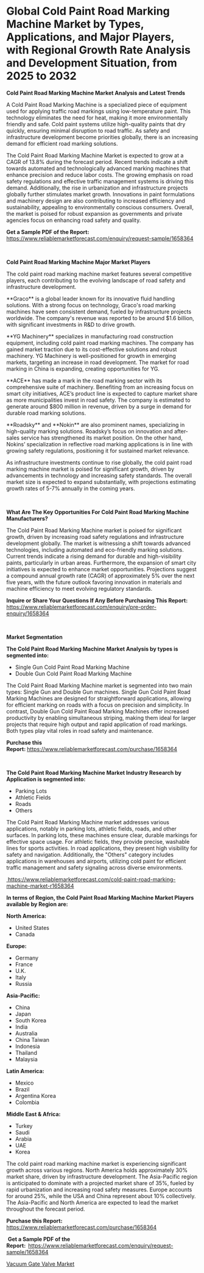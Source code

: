 <p><h1>Global Cold Paint Road Marking Machine Market by Types, Applications, and Major Players, with Regional Growth Rate Analysis and Development Situation, from 2025 to 2032</h1></p><p><strong>Cold Paint Road Marking Machine Market Analysis and Latest Trends</strong></p>
<p><p>A Cold Paint Road Marking Machine is a specialized piece of equipment used for applying traffic road markings using low-temperature paint. This technology eliminates the need for heat, making it more environmentally friendly and safe. Cold paint systems utilize high-quality paints that dry quickly, ensuring minimal disruption to road traffic. As safety and infrastructure development become priorities globally, there is an increasing demand for efficient road marking solutions.</p><p>The Cold Paint Road Marking Machine Market is expected to grow at a CAGR of 13.8% during the forecast period. Recent trends indicate a shift towards automated and technologically advanced marking machines that enhance precision and reduce labor costs. The growing emphasis on road safety regulations and effective traffic management systems is driving this demand. Additionally, the rise in urbanization and infrastructure projects globally further stimulates market growth. Innovations in paint formulations and machinery design are also contributing to increased efficiency and sustainability, appealing to environmentally conscious consumers. Overall, the market is poised for robust expansion as governments and private agencies focus on enhancing road safety and quality.</p></p>
<p><strong>Get a Sample PDF of the Report:&nbsp;</strong> <a href="https://www.reliablemarketforecast.com/enquiry/request-sample/1658364?utm_campaign=3528&utm_medium=2&utm_source=Github&utm_content=ia&utm_term=08042025&utm_id=cold-paint-road-marking-machine">https://www.reliablemarketforecast.com/enquiry/request-sample/1658364</a></p>
<p>&nbsp;</p>
<p><strong>Cold Paint Road Marking Machine Major Market Players</strong></p>
<p><p>The cold paint road marking machine market features several competitive players, each contributing to the evolving landscape of road safety and infrastructure development.</p><p>**Graco** is a global leader known for its innovative fluid handling solutions. With a strong focus on technology, Graco's road marking machines have seen consistent demand, fueled by infrastructure projects worldwide. The company's revenue was reported to be around $1.6 billion, with significant investments in R&D to drive growth.</p><p>**YG Machinery** specializes in manufacturing road construction equipment, including cold paint road marking machines. The company has gained market traction due to its cost-effective solutions and robust machinery. YG Machinery is well-positioned for growth in emerging markets, targeting an increase in road development. The market for road marking in China is expanding, creating opportunities for YG.</p><p>**ACE** has made a mark in the road marking sector with its comprehensive suite of machinery. Benefiting from an increasing focus on smart city initiatives, ACE’s product line is expected to capture market share as more municipalities invest in road safety. The company is estimated to generate around $800 million in revenue, driven by a surge in demand for durable road marking solutions.</p><p>**Roadsky** and **Nokin** are also prominent names, specializing in high-quality marking solutions. Roadsky’s focus on innovation and after-sales service has strengthened its market position. On the other hand, Nokins’ specialization in reflective road marking applications is in line with growing safety regulations, positioning it for sustained market relevance.</p><p>As infrastructure investments continue to rise globally, the cold paint road marking machine market is poised for significant growth, driven by advancements in technology and increasing safety standards. The overall market size is expected to expand substantially, with projections estimating growth rates of 5-7% annually in the coming years.</p></p>
<p>&nbsp;</p>
<p><strong>What Are The Key Opportunities For Cold Paint Road Marking Machine Manufacturers?</strong></p>
<p><p>The Cold Paint Road Marking Machine market is poised for significant growth, driven by increasing road safety regulations and infrastructure development globally. The market is witnessing a shift towards advanced technologies, including automated and eco-friendly marking solutions. Current trends indicate a rising demand for durable and high-visibility paints, particularly in urban areas. Furthermore, the expansion of smart city initiatives is expected to enhance market opportunities. Projections suggest a compound annual growth rate (CAGR) of approximately 5% over the next five years, with the future outlook favoring innovation in materials and machine efficiency to meet evolving regulatory standards.</p></p>
<p><strong>Inquire or Share Your Questions If Any Before Purchasing This Report:</strong> <a href="https://www.reliablemarketforecast.com/enquiry/pre-order-enquiry/1658364?utm_campaign=3528&utm_medium=2&utm_source=Github&utm_content=ia&utm_term=08042025&utm_id=cold-paint-road-marking-machine">https://www.reliablemarketforecast.com/enquiry/pre-order-enquiry/1658364</a></p>
<p>&nbsp;</p>
<p><strong>Market Segmentation</strong></p>
<p><strong>The Cold Paint Road Marking Machine Market Analysis by types is segmented into:</strong></p>
<p><ul><li>Single Gun Cold Paint Road Marking Machine</li><li>Double Gun Cold Paint Road Marking Machine</li></ul></p>
<p><p>The Cold Paint Road Marking Machine market is segmented into two main types: Single Gun and Double Gun machines. Single Gun Cold Paint Road Marking Machines are designed for straightforward applications, allowing for efficient marking on roads with a focus on precision and simplicity. In contrast, Double Gun Cold Paint Road Marking Machines offer increased productivity by enabling simultaneous striping, making them ideal for larger projects that require high output and rapid application of road markings. Both types play vital roles in road safety and maintenance.</p></p>
<p><strong>Purchase this Report:&nbsp;</strong><a href="https://www.reliablemarketforecast.com/purchase/1658364?utm_campaign=3528&utm_medium=2&utm_source=Github&utm_content=ia&utm_term=08042025&utm_id=cold-paint-road-marking-machine">https://www.reliablemarketforecast.com/purchase/1658364</a></p>
<p>&nbsp;</p>
<p><strong>The Cold Paint Road Marking Machine Market Industry Research by Application is segmented into:</strong></p>
<p><ul><li>Parking Lots</li><li>Athletic Fields</li><li>Roads</li><li>Others</li></ul></p>
<p><p>The Cold Paint Road Marking Machine market addresses various applications, notably in parking lots, athletic fields, roads, and other surfaces. In parking lots, these machines ensure clear, durable markings for effective space usage. For athletic fields, they provide precise, washable lines for sports activities. In road applications, they present high visibility for safety and navigation. Additionally, the "Others" category includes applications in warehouses and airports, utilizing cold paint for efficient traffic management and safety signaling across diverse environments.</p></p>
<p><a href="https://www.reliablemarketforecast.com/cold-paint-road-marking-machine-market-r1658364?utm_campaign=3528&utm_medium=2&utm_source=Github&utm_content=ia&utm_term=08042025&utm_id=cold-paint-road-marking-machine">&nbsp;https://www.reliablemarketforecast.com/cold-paint-road-marking-machine-market-r1658364</a></p>
<p><strong>In terms of Region, the Cold Paint Road Marking Machine Market Players available by Region are:</strong></p>
<p>
    <p> <strong> North America: </strong>
        <ul>
            <li>United States</li>
            <li>Canada</li>
        </ul>
        </p> 
    <p> <strong> Europe: </strong>
        <ul>
            <li>Germany</li>
            <li>France</li>
            <li>U.K.</li>
            <li>Italy</li>
            <li>Russia</li>
        </ul>
        </p> 
    <p> <strong> Asia-Pacific: </strong>
        <ul>
            <li>China</li>
            <li>Japan</li>
            <li>South Korea</li>
            <li>India</li>
            <li>Australia</li>
            <li>China Taiwan</li>
            <li>Indonesia</li>
            <li>Thailand</li>
            <li>Malaysia</li>
        </ul>
        </p> 
    <p> <strong> Latin America: </strong>
        <ul>
            <li>Mexico</li>
            <li>Brazil</li>
            <li>Argentina Korea</li>
            <li>Colombia</li>
        </ul>
        </p> 
    <p> <strong> Middle East & Africa: </strong>
        <ul>
            <li>Turkey</li>
            <li>Saudi</li>
            <li>Arabia</li>
            <li>UAE</li>
            <li>Korea</li>
        </ul>
    </p>
    </p>
<p><p>The cold paint road marking machine market is experiencing significant growth across various regions. North America holds approximately 30% market share, driven by infrastructure development. The Asia-Pacific region is anticipated to dominate with a projected market share of 35%, fueled by rapid urbanization and increasing road safety measures. Europe accounts for around 25%, while the USA and China represent about 10% collectively. The Asia-Pacific and North America are expected to lead the market throughout the forecast period.</p></p>
<p><strong>Purchase this Report: </strong><a href="https://www.reliablemarketforecast.com/purchase/1658364?utm_campaign=3528&utm_medium=2&utm_source=Github&utm_content=ia&utm_term=08042025&utm_id=cold-paint-road-marking-machine">https://www.reliablemarketforecast.com/purchase/1658364</a></p>
<p>&nbsp;<strong>Get a Sample PDF of the Report:&nbsp;&nbsp;</strong><a href="https://www.reliablemarketforecast.com/enquiry/request-sample/1658364?utm_campaign=3528&utm_medium=2&utm_source=Github&utm_content=ia&utm_term=08042025&utm_id=cold-paint-road-marking-machine">https://www.reliablemarketforecast.com/enquiry/request-sample/1658364</a></p>
<p><strong></strong></p>
<p><p><a href="https://github.com/storcweithzg/Market-Research-Report-List-1/blob/main/vacuum-gate-valve-market.md?utm_campaign=3528&utm_medium=2&utm_source=Github&utm_content=ia&utm_term=08042025&utm_id=cold-paint-road-marking-machine">Vacuum Gate Valve Market</a></p></p>